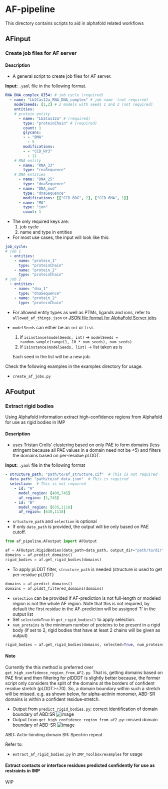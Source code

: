 # AF-pipeline

This directory contains scripts to aid in alphafold related workflows

## AFinput
### Create job files for AF server
#### Description
- A general script to create job files for AF server.

**Input:** `.yaml` file in the following format.

```yaml
RNA_DNA_complex_8I54: # job cycle (required)
  - name: "Lb2Cas12a_RNA_DNA_complex" # job name  (not required)
    modelSeeds: [1,2] # 2 models with seeds 1 and 2 (not required)
    entities:
    # protein entity
      - name: "Lb2Cas12a" # (required)
        type: "proteinChain" # (required)
        count: 1
        glycans:
        - - "BMA"
          - 5
        modifications:
        - - "CCD_HY3"
          - 11
    # RNA entity
      - name: "RNA_33"
        type: "rnaSequence"
    # DNA entities
      - name: "DNA_25"
        type: "dnaSequence"
      - name: "DNA_mod"
        type: "dnaSequence"
        modifications: [["CCD_6OG", 2], ["CCD_6MA", 1]]
      - name: "MG"
        type: "ion"
        count: 1
```
- The only required keys are:
  1. job cycle
  2. name and type in entities
- For most use cases, the input will look like this:
```yaml
job_cycle:
# job 1
  - entities:
    - name: "protein_1"
      type: "proteinChain"
    - name: "protein_2"
      type: "proteinChain"
# job 2
  - entities:
    - name: "dna_1"
      type: "dnaSequence"
    - name: "protein_2"
      type: "proteinChain"
```

- For allowed entity types as well as PTMs, ligands and ions, refer to `allowed_af_things.json` or [JSON file format for AlphaFold Server jobs](https://github.com/google-deepmind/alphafold/tree/main/server) 
- `modelSeeds` can either be an `int` or `list`.
  1. if `isinstance(modelSeeds, int)` -> `modelSeeds = random.sample(range(1, 10 * num_seeds), num_seeds)`
  2. if `isinstance(modelSeeds, list)` -> list taken as is

  Each seed in the list will be a new job.

Check the following examples in the examples directory for usage.
- `create_af_jobs.py`

## AFoutput
### Extract rigid bodies
Using Alphafold information extract high-confidence regions from Alphafold for use as rigid bodies in IMP
#### Description
- uses Tristan Crolls' clustering based on only PAE to form domains (less stringent because all PAE values in a domain need not be <5) and filters the domains based on per-residue pLDDT.

**Input:** `.yaml` file in the following format 
```yaml
- structure_path: "path/to/af_structure.cif"  # This is not required
  data_path: "path/to/af_data.json"  # This is required
  selection:  # This is not required
    - id: "A"
      model_region: [400,745]
      af_region: [1,745]
    - id: "B"
      model_region: [635,1118]
      af_region: [630,1118]
```

- `srtucture_path` and `selection` is optional
- If only `data_path` is provided, the output will be only based on PAE cutoff.

```python
from af_pipeline.AFoutput import AFOutput

af = AFOutput.RigidBodies(data_path=data_path, output_dir="path/to/dir")
domains = af.predict_domains()
rigid_bodies = af.get_rigid_bodies(domains)
```

- To apply pLDDT filter, `structure_path` is needed (structure is used to get per-residue pLDDT)
```python
domains = af.predict_domains()
domains = af.plddt_filtered_domains(domains)
```

- `selection` can be provided if AF-prediction is not full-length or modeled region is not the whole AF region. Note that this is not required, by default the first residue in the AF-prediction will be assigned '1' in the output list
- Set `selected=True` in `get_rigid_bodies()` to apply selection.
- `num_proteins` is the minimum number of proteins to be present in a rigid body (if set to 2, rigid bodies that have at least 2 chains will be given as output)
```python
rigid_bodies = af.get_rigid_bodies(domains, selected=True, num_proteins=2)
```
#### Note
Currently the this method is preferred over `get_high_confidence_region_from_AF2.py`. That is, getting domains based on PAE first and then filtering for plDDDT is slightly better because,
the former script only considers the split of the domains at the borders of confident residue stretch (pLDDT>=70). So, a domain boundary within such a stretch will be missed.
e.g. as shown below, for alpha-actinin monomer, ABD-SR domains is within a confident residue-stretch.

- Output from `predict_rigid_bodies.py`: correct identification of domain boundary of ABD:SR
![image](https://github.com/user-attachments/assets/97cfe31a-e4af-4307-a033-b536c74b846f)
- Output from `get_high_confidence_region_from_af2.py`: missed domain boundary of ABD-SR
![image](https://github.com/user-attachments/assets/0902b16a-5683-46ec-9e92-e9379f28647b)

ABD: Actin-binding domain
SR: Spectrin repeat

Refer to:
- `extract_af_rigid_bodies.py` in `IMP_Toolbox/examples` for usage

#### Extract contacts or interface residues predicted confidently for use as restraints in IMP
WIP
